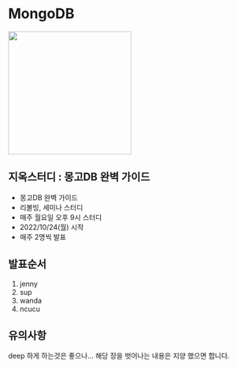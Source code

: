 # MongoDB

<img src="https://contents.kyobobook.co.kr/sih/fit-in/458x0/pdt/9791162244067.jpg" width="250"/>

## 지옥스터디 : 몽고DB 완벽 가이드
- 몽고DB 완벽 가이드
- 리볼빙, 세미나 스터디
- 매주 월요일 오후 9시 스터디
- 2022/10/24(월) 시작
- 매주 2명씩 발표

## 발표순서
1. jenny
2. sup
3. wanda
4. ncucu

## 유의사항
deep 하게 하는것은 좋으나… 해당 장을 벗어나는 내용은 지양 했으면 합니다.
